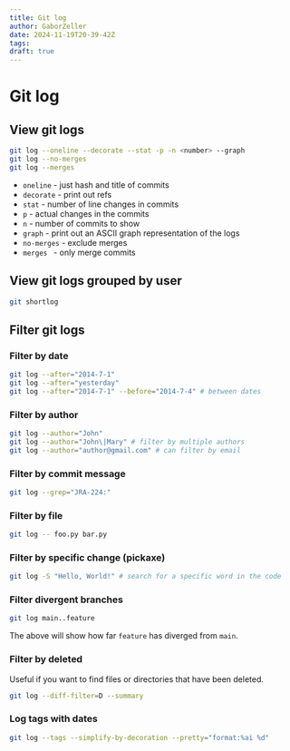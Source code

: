 ```yaml
---
title: Git log
author: GaborZeller
date: 2024-11-19T20-39-42Z
tags:
draft: true
---
```


# Git log

## View git logs

```sh
git log --oneline --decorate --stat -p -n <number> --graph
git log --no-merges
git log --merges
```

- `oneline` - just hash and title of commits
- `decorate` - print out refs
- `stat` - number of line changes in commits
- `p` - actual changes in the commits
- `n` - number of commits to show
- `graph` - print out an ASCII graph representation of the logs
- `no-merges` - exclude merges
- `merges ` - only merge commits

## View git logs grouped by user

```sh
git shortlog
```

## Filter git logs

### Filter by date

```sh
git log --after="2014-7-1"
git log --after="yesterday"
git log --after="2014-7-1" --before="2014-7-4" # between dates
```

### Filter by author

```sh
git log --author="John"
git log --author="John\|Mary" # filter by multiple authors
git log --author="author@gmail.com" # can filter by email
```

### Filter by commit message

```sh
git log --grep="JRA-224:"
```

### Filter by file

```sh
git log -- foo.py bar.py
```

### Filter by specific change (pickaxe)

```sh
git log -S "Hello, World!" # search for a specific word in the code
```

### Filter divergent branches

```sh
git log main..feature
```

The above will show how far `feature` has diverged from `main`.

### Filter by deleted

Useful if you want to find files or directories that have been deleted.

```sh
git log --diff-filter=D --summary
```

### Log tags with dates

```sh
git log --tags --simplify-by-decoration --pretty="format:%ai %d"
```
